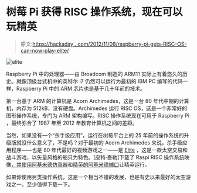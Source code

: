 # 树莓 Pi 获得 RISC 操作系统，现在可以玩精英

> 原文:[https://hackaday . com/2012/11/08/raspberry-pi-gets-RISC-OS-can-now-play-elite/](https://hackaday.com/2012/11/08/raspberry-pi-gets-risc-os-can-now-play-elite/)

![](../Images/9c4df862e94584380f912419cda349e9.png "elite")

Raspberry Pi 中的处理器——由 Broadcom 制造的 ARM11 实际上有着悠久的历史。就像顶级台式机中的英特尔 i7 仍然可以运行为最初的 IBM PC 编写的代码一样，Raspberry Pi 中的 ARM 芯片也是基于几十年前的技术。

第一台基于 ARM 的计算机是 Acorn Archimedes，这是一台 80 年代中期的计算机，内存为 512kB，没有硬盘。Archimedes 运行 RISC OS，这是一个非常好的图形操作系统，专门为 ARM 架构编写。RISC 操作系统现在可用于 Raspberry Pi ，最终弥合了 1987 年至 2012 年教育计算机之间的差距。

当然，如果没有一个“杀手级应用”，运行在树莓平台上的 25 年前的操作系统的升级版就没什么意义了，不是吗？对于最初的 Acorn Archimedes 来说，杀手级应用程序——也是 80 年代最好的视频游戏之一——是 [Elite](http://en.wikipedia.org/wiki/Elite_(video_game)) ，这是一款太空交易和战斗游戏，以矢量风格的船只为特色。[皮特·泰勒]下载了 Raspi RISC 操作系统映像[，并使用](http://kimondo.co.uk/elite-making-a-game-that-looks-as-good-as-the-box-art/)[阿基米德仿真器](http://arcem.sourceforge.net/)和[精英的阿基米德端口](http://www.iancgbell.clara.net/elite/arc/index.htm)让精英运行。

如果你使用另类操作系统，这是一个相当不错的发展，也是有史以来最好的太空游戏之一。至少值得下载一下。